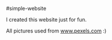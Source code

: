 #simple-website 


I created this website just for fun. 

All pictures used from www.pexels.com    :) 


